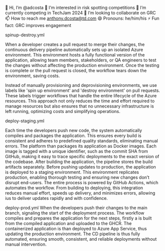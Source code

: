 👋 Hi, I’m @adcosta
👀 I’m interested in risk spotting competitions
🌱 I’m currently competing in TechJam 2024
💞️ I’m looking to collaborate on GRC
📫 How to reach me anthony.dcosta@td.com
😄 Pronouns: he/him/his
⚡ Fun fact: GRC improves engagement


spinup-destroy.yml

When a developer creates a pull request to merge their changes, the continuous delivery pipeline  automatically sets up an isolated Azure environment. This environment hosts a fully functional version of the application, allowing team members, stakeholders, or QA engineers to test the changes without affecting the production environment. Once the testing is complete or the pull request is closed, the workflow tears down the environment, saving costs.

Instead of manually provisioning and deprovisioning environments, we use labels like 'spin up environment' and 'destroy environment' on pull requests. These labels trigger workflows that handle the entire lifecycle of the Azure resources. This approach not only reduces the time and effort required to manage resources but also ensures that no unnecessary infrastructure is left running, optimizing costs and simplifying operations.

deploy-staging.yml

Each time the developers push new code, the system automatically compiles and packages the application. This ensures every build is consistent and adheres to predefined quality standards, eliminating manual errors.
The platform than packages its application as Docker images. Each image is tagged with a unique identifier, such as the commit SHA from GitHub, making it easy to trace specific deployments to the exact version of the codebase.
After building the application, the pipeline stores the build artifacts separately. 
Before pushing updates to production, the application is deployed to a staging environment. This environment replicates production, enabling thorough testing and ensuring new changes don’t disrupt end-users.
The entire process is powered by GitHub Actions, which automates the workflow. From building to deploying, this integration reduces manual effort, speeds up delivery, and minimizes errors, allowing ius to deliver updates rapidly and with confidence.

deploy-prod.yml
When the developers push their changes to the main branch, signaling the start of the deployment process. The workflow compiles and prepares the application for the next steps, firstly a  is built from the compiled application and uploaded to the GHCR. The containerized application is than deployed to Azure App Service, thus updating the production environment. The CD pipeline is thus fully automated, ensuring smooth, consistent, and reliable deployments without manual intervention.
